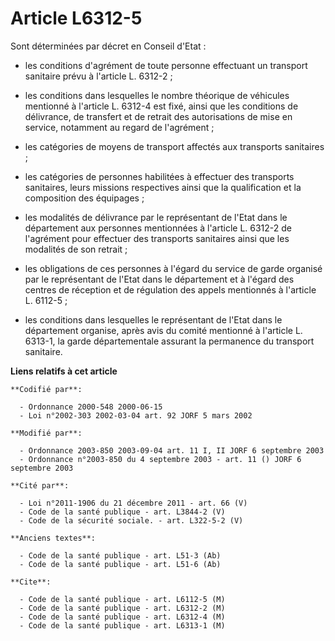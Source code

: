 # Article L6312-5

Sont déterminées par décret en Conseil d'Etat :

- les conditions d'agrément de toute personne effectuant un transport sanitaire prévu à l'article L. 6312-2 ;

- les conditions dans lesquelles le nombre théorique de véhicules mentionné à l'article L. 6312-4 est fixé, ainsi que les
conditions de délivrance, de transfert et de retrait des autorisations de mise en service, notamment au regard de
l'agrément ;

- les catégories de moyens de transport affectés aux transports sanitaires ;

- les catégories de personnes habilitées à effectuer des transports sanitaires, leurs missions respectives ainsi que la
qualification et la composition des équipages ;

- les modalités de délivrance par le représentant de l'Etat dans le département aux personnes mentionnées à l'article L.
6312-2 de l'agrément pour effectuer des transports sanitaires ainsi que les modalités de son retrait ;

- les obligations de ces personnes à l'égard du service de garde organisé par le représentant de l'Etat dans le département
et à l'égard des centres de réception et de régulation des appels mentionnés à l'article L. 6112-5 ;

- les conditions dans lesquelles le représentant de l'Etat dans le département organise, après avis du comité mentionné à
l'article L. 6313-1, la garde départementale assurant la permanence du transport sanitaire.

**Liens relatifs à cet article**

	**Codifié par**:

	  - Ordonnance 2000-548 2000-06-15
	  - Loi n°2002-303 2002-03-04 art. 92 JORF 5 mars 2002

	**Modifié par**:

	  - Ordonnance 2003-850 2003-09-04 art. 11 I, II JORF 6 septembre 2003
	  - Ordonnance n°2003-850 du 4 septembre 2003 - art. 11 () JORF 6 septembre 2003

	**Cité par**:

	  - Loi n°2011-1906 du 21 décembre 2011 - art. 66 (V)
	  - Code de la santé publique - art. L3844-2 (V)
	  - Code de la sécurité sociale. - art. L322-5-2 (V)

	**Anciens textes**:

	  - Code de la santé publique - art. L51-3 (Ab)
	  - Code de la santé publique - art. L51-6 (Ab)

	**Cite**:

	  - Code de la santé publique - art. L6112-5 (M)
	  - Code de la santé publique - art. L6312-2 (M)
	  - Code de la santé publique - art. L6312-4 (M)
	  - Code de la santé publique - art. L6313-1 (M)
